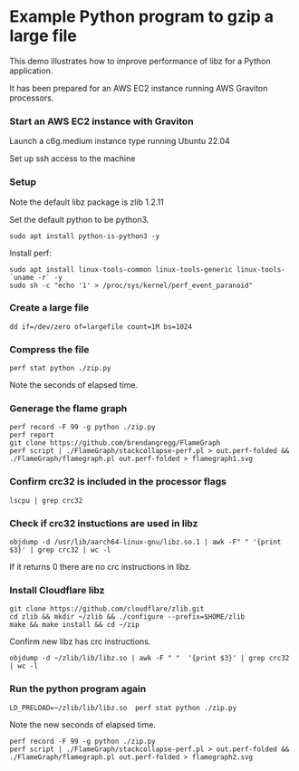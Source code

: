 # Example Python program to gzip a large file

This demo illustrates how to improve performance of libz for a Python application.

It has been prepared for an AWS EC2 instance running AWS Graviton processors.

### Start an AWS EC2 instance with Graviton

Launch a c6g.medium instance type running Ubuntu 22.04 

Set up ssh access to the machine

### Setup 

Note the default libz package is zlib 1.2.11

Set the default python to be python3.

```console
sudo apt install python-is-python3 -y
```

Install perf:

```console
sudo apt install linux-tools-common linux-tools-generic linux-tools-`uname -r` -y
sudo sh -c "echo '1' > /proc/sys/kernel/perf_event_paranoid"
```

### Create a large file

```console
dd if=/dev/zero of=largefile count=1M bs=1024
```

### Compress the file

```console
perf stat python ./zip.py
```

Note the seconds of elapsed time.

### Generage the flame graph

```console
perf record -F 99 -g python ./zip.py
perf report
git clone https://github.com/brendangregg/FlameGraph
perf script | ./FlameGraph/stackcollapse-perf.pl > out.perf-folded && ./FlameGraph/flamegraph.pl out.perf-folded > flamegraph1.svg
```

### Confirm crc32 is included in the processor flags

```console
lscpu | grep crc32
```

### Check if crc32 instuctions are used in libz

```console
objdump -d /usr/lib/aarch64-linux-gnu/libz.so.1 | awk -F" " '{print $3}' | grep crc32 | wc -l
```
If it returns 0 there are no crc instructions in libz. 

### Install Cloudflare libz

```console
git clone https://github.com/cloudflare/zlib.git
cd zlib && mkdir ~/zlib && ./configure --prefix=$HOME/zlib
make && make install && cd ~/zip
```
Confirm new libz has crc instructions.

```console
objdump -d ~/zlib/lib/libz.so | awk -F " "  '{print $3}' | grep crc32 | wc -l
```

### Run the python program again

```console
LD_PRELOAD=~/zlib/lib/libz.so  perf stat python ./zip.py
```

Note the new seconds of elapsed time.

```console
perf record -F 99 -g python ./zip.py
perf script | ./FlameGraph/stackcollapse-perf.pl > out.perf-folded && ./FlameGraph/flamegraph.pl out.perf-folded > flamegraph2.svg
```

